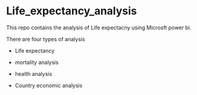# Life_expectancy_analysis
This repo contains the analysis of Life expectacny using Microsft power bi.

There are four types of analysis

* Life expectancy 

* mortality analysis

* health analysis

* Country economic analysis
